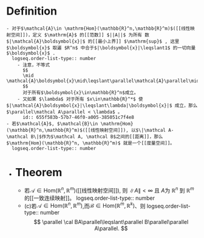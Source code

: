 # Definition
	- 对于$\mathcal{A}\in \mathrm{Hom}(\mathbb{R}^n,\mathbb{R}^m)$([[线性映射空间]])，定义 $\mathrm{A}$ 的[[范数]] $||A||$ 为所有 数$|\mathcal{A}\boldsymbol{x}|$ 的[[最小上界]] $\mathrm{sup}$ , 这里 $\boldsymbol{x}$ 取遍 $R^n$ 中合于$|\boldsymbol{x}|\leqslant1$ 的一切向量 $\boldsymbol{x}$ .
	  logseq.order-list-type:: number
		- 注意，不等式
		  $$
		  \mid \mathcal{A}\boldsymbol{x}\mid\leqslant\parallel\mathcal{A}\parallel\mid\boldsymbol{x}\mid 
		  $$
		  对于所有$\boldsymbol{x}\in\mathbb{R}^n$成立。
		- 又如果 $\lambda$ 对于所有 $x\in\mathbb{R}^*$ 使$|\mathcal{A}\boldsymbol{x}|\leqslant\lambda|\boldsymbol{x}|$ 成立，那么 $\parallel\mathcal A\parallel < \lambda$ 。
		  id:: 655f583b-57b7-46f0-a005-385051c7f4e8
	- 若$\mathcal{A}$, $\mathcal{B}\in \mathrm{Hom}(\mathbb{R}^n,\mathbb{R}^m)$([[线性映射空间]]), 以$\|\mathcal A- \mathcal B\|$作为$\mathcal A, \mathcal B$之间的[[距离]]，那么 $\mathrm{Hom}(\mathbb{R}^n, \mathbb{R}^m)$ 就是一个[[度量空间]]。
	  logseq.order-list-type:: number
- # Theorem
	- 若$\mathcal{A}\in\mathrm{Hom}(\mathbb{R}^n, \mathbb{R}^m)$([[线性映射空间]]), 则 $\|A\|<\infty$ 且 $A$为 $\mathbb{R}^{n}$ 到 $\mathbb{R}^{m}$ 的[[一致连续映射]]。
	  logseq.order-list-type:: number
	- (c)若$\mathcal{A}\in\mathrm{Hom}(\mathbb{R}^n, \mathbb{R}^m)$,而$\mathcal{B}\in\mathrm{Hom}(\mathbb{R}^m, \mathbb{R}^k)$、则
	  logseq.order-list-type:: number
	  $$
	  \parallel \cal BA\parallel\leqslant\parallel B\parallel\parallel A\parallel.
	  $$